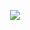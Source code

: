 <p align="center" width="100%">
  <!-- old <img src="https://github.com/user-attachments/assets/91d3b94b-fbb5-45ba-a97f-a459ebce9983"> -->
  <img src="https://github.com/user-attachments/assets/3a2a76a6-69dc-449a-86cf-396aa47b1249">
</p>
